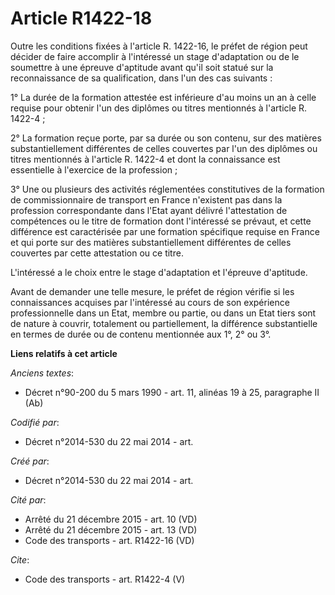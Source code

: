 # Article R1422-18

Outre les conditions fixées à l'article R. 1422-16, le préfet de région peut décider de faire accomplir à l'intéressé un
stage d'adaptation ou de le soumettre à une épreuve d'aptitude avant qu'il soit statué sur la reconnaissance de sa
qualification, dans l'un des cas suivants : 

1° La durée de la formation attestée est inférieure d'au moins un an à celle requise pour obtenir l'un des diplômes ou titres
mentionnés à l'article R. 1422-4 ; 

2° La formation reçue porte, par sa durée ou son contenu, sur des matières substantiellement différentes de celles couvertes
par l'un des diplômes ou titres mentionnés à l'article R. 1422-4 et dont la connaissance est essentielle à l'exercice de la
profession ; 

3° Une ou plusieurs des activités réglementées constitutives de la formation de commissionnaire de transport en France
n'existent pas dans la profession correspondante dans l'Etat ayant délivré l'attestation de compétences ou le titre de
formation dont l'intéressé se prévaut, et cette différence est caractérisée par une formation spécifique requise en France et
qui porte sur des matières substantiellement différentes de celles couvertes par cette attestation ou ce titre. 

L'intéressé a le choix entre le stage d'adaptation et l'épreuve d'aptitude. 

Avant de demander une telle mesure, le préfet de région vérifie si les connaissances acquises par l'intéressé au cours de son
expérience professionnelle dans un Etat, membre ou partie, ou dans un Etat tiers sont de nature à couvrir, totalement ou
partiellement, la différence substantielle en termes de durée ou de contenu mentionnée aux 1°, 2° ou 3°.

**Liens relatifs à cet article**

_Anciens textes_:

  - Décret n°90-200 du 5 mars 1990 - art. 11, alinéas 19 à 25, paragraphe II (Ab)

_Codifié par_:

  - Décret n°2014-530 du 22 mai 2014 - art.

_Créé par_:

  - Décret n°2014-530 du 22 mai 2014 - art.

_Cité par_:

  - Arrêté du 21 décembre 2015 - art. 10 (VD)
  - Arrêté du 21 décembre 2015 - art. 13 (VD)
  - Code des transports - art. R1422-16 (VD)

_Cite_:

  - Code des transports - art. R1422-4 (V)
